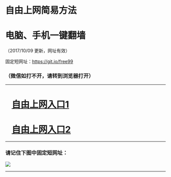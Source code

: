 ﻿# 自由上网简易方法

# 电脑、手机一键翻墙

（2017/10/09 更新，网址有效）

固定短网址：https://git.io/free99

### （微信如打不开，请转到浏览器打开）


***





# &nbsp;&nbsp; <a href="http://ft709630105.fwq-tz-1001.info/fwqtz01.html?t=100900111369 " target="_blank">自由上网入口1</a>
# &nbsp;&nbsp; <a href="http://ft1306430811.fwq-tz-1002.info/fwqtz02.html?t=10090018905 " target="_blank">自由上网入口2</a>
***

### 请记住下图中固定短网址：

<img src="https://s3-us-west-2.amazonaws.com/fwq-1001/yjfq-20170905okok.png" /> 


***

